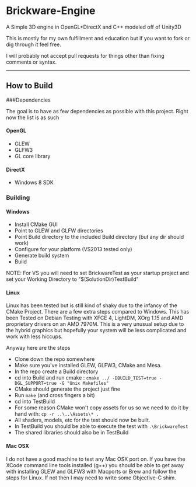 # Brickware-Engine
A Simple 3D engine in OpenGL+DirectX and C++ modeled off of Unity3D

This is mostly for my own fulfillment and education but if you want to fork or dig through it feel free. 

I will probably not accept pull requests for things other than fixing comments or syntax.

------

## How to Build


###Dependencies

The goal is to have as few dependencies as possible with this project. Right now the list is as such

#### OpenGL
 * GLEW
 * GLFW3
 * GL core library
 
#### DirectX
 * Windows 8 SDK

### Building

#### Windows

 * Install CMake GUI
 * Point to GLEW and GLFW directories
 * Point Build directory to the included Build directory (but any dir should work)
 * Configure for your platform (VS2013 tested only)
 * Generate build system
 * Build 
 
 NOTE: For VS you will need to set BrickwareTest as your startup project and set your Working Directory to "$(SolutionDir)TestBuild"

#### Linux

Linux has been tested but is still kind of shaky due to the infancy of the CMake Project. There are a few extra steps compared to Windows. This has been Tested on Debian Testing with XFCE 4, LightDM, XOrg 1.15 and AMD proprietary drivers on an AMD 7970M. This is a very unusual setup due to the hybrid graphics but hopefully your system will be less complicated and work with less hiccups. 

Anyway here are the steps

 * Clone down the repo somewhere
 * Make sure you've installed GLEW, GLFW3, CMake and Mesa.
 * In the repo create a Build directory
 * cd into Build and run cmake : `cmake ../ -DBUILD_TEST=true -DGL_SUPPORT=true -G "Unix Makefiles"`
 * CMake should generate the project just fine
 * Run `make` (and cross fingers a bit)
 * cd into TestBuild
 * For some reason CMake won't copy assets for us so we need to do it by hand with: `cp -r ..\..\Assets\* .`
 * All shaders, models, etc for the test should now be built.
 * In TestBuild you should be able to execute the test with `.\BrickwareTest`
 * The shared libraries should also be in TestBuild

#### Mac OSX

I do not have a good machine to test any Mac OSX port on. If you have the XCode command line tools installed (g++) you should be able to get away with installing GLEW and GLFW3 with Macports or Brew and follow the steps for Linux. If not then I may need to write some Objective-C shim. 
